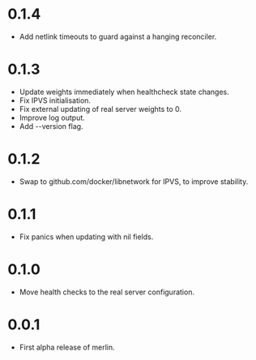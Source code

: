 # 0.1.4

* Add netlink timeouts to guard against a hanging reconciler.

# 0.1.3

* Update weights immediately when healthcheck state changes.
* Fix IPVS initialisation.
* Fix external updating of real server weights to 0.
* Improve log output.
* Add --version flag.

# 0.1.2

* Swap to github.com/docker/libnetwork for IPVS, to improve stability.

# 0.1.1

* Fix panics when updating with nil fields.

# 0.1.0

* Move health checks to the real server configuration.

# 0.0.1

* First alpha release of merlin.
